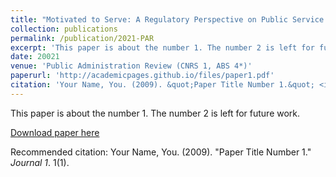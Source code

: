 ```yaml
---
title: "Motivated to Serve: A Regulatory Perspective on Public Service Motivation and Organizational Citizenship Behavior"
collection: publications
permalink: /publication/2021-PAR
excerpt: 'This paper is about the number 1. The number 2 is left for future work.'
date: 20021
venue: 'Public Administration Review (CNRS 1, ABS 4*)'
paperurl: 'http://academicpages.github.io/files/paper1.pdf'
citation: 'Your Name, You. (2009). &quot;Paper Title Number 1.&quot; <i>Journal 1</i>. 1(1).'
---
```

This paper is about the number 1. The number 2 is left for future work.

[Download paper here](https://onlinelibrary.wiley.com/doi/abs/10.1111/puar.13445)

Recommended citation: Your Name, You. (2009). "Paper Title Number 1." <i>Journal 1</i>. 1(1).
